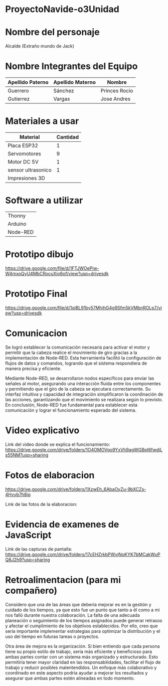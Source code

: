 # ProyectoNavide-o3Unidad

# Nombre del personaje 

Alcalde (Extraño mundo de Jack)

# Nombre Integrantes del Equipo

| Apellido Paterno | Apellido Materno | Nombre |
|--------------|--------------|--------------|
| Guerrero| Sánchez | Princes Rocio|
| Gutierrez | Vargas | Jose Andres |




# Materiales a usar
| Material | Cantidad |
|--------------|-----------|
|Placa ESP32| 1 |
|Servomotores| 9 |
|Motor DC 5V|1 |
|sensor ultrasonico| 1 |
|Impresiones 3D|

# Software a utilizar
| |
|-------|
|Thonny| 
|Arduino|
|Node-RED|

# Prototipo dibujo 

https://drive.google.com/file/d/1FTJWOePiw-W4mxoQyU4MbCRocuXio6of/view?usp=drivesdk


# Prototipo Final 

https://drive.google.com/file/d/1qjBL91by57MhihG4g9Sfm5kVMbnROLp7/view?usp=drivesdk

# Comunicacion 

Se logró establecer la comunicación necesaria para activar el motor y permitir que la cabeza realice el movimiento de giro gracias a la implementación de Node-RED. Esta herramienta facilitó la configuración de flujos de datos y comandos, logrando que el sistema respondiera de manera precisa y eficiente.

Mediante Node-RED, se desarrollaron nodos específicos para enviar las señales al motor, asegurando una interacción fluida entre los componentes y permitiendo que el giro de la cabeza se ejecutara correctamente. Su interfaz intuitiva y capacidad de integración simplificaron la coordinación de las acciones, garantizando que el movimiento se realizara según lo previsto. En conclusión, Node-RED fue fundamental para establecer esta comunicación y lograr el funcionamiento esperado del sistema.



# Video explicativo 

Link del video donde se explica el funcionamiento: https://drive.google.com/drive/folders/1O4OMOVgo9YxVh9agWGBpI6fwdjLs55NM?usp=sharing

# Fotos de elaboracion 

https://drive.google.com/drive/folders/1XzwEh_6AbaOyZu-9bXCZs-4Hvyb7h8ip

Link de las fotos de la elaboracion: 

# Evidencia de examenes de JavaScript

Link de las capturas de pantalla: https://drive.google.com/drive/folders/17cEHZrkbPWvjNoKYK7bMCakWuPQ8J2h9?usp=sharing

# Retroalimentacion (para mi compañero) 

Considero que una de las áreas que debería mejorar es en la gestión y cuidado de los tiempos, ya que esto fue un punto que tanto a él como a mí nos falló durante nuestra colaboración. La falta de una adecuada planeación o seguimiento de los tiempos asignados puede generar retrasos y afectar el cumplimiento de los objetivos establecidos. Por ello, creo que sería importante implementar estrategias para optimizar la distribución y el uso del tiempo en futuras tareas o proyectos.

Otra área de mejora es la organización. Si bien entiendo que cada persona tiene su propio estilo de trabajo, sería más eficiente y beneficioso para ambas partes contar con un sistema más organizado y estructurado. Esto permitiría tener mayor claridad en las responsabilidades, facilitar el flujo de trabajo y reducir posibles malentendidos. Un enfoque más colaborativo y coordinado en este aspecto podría ayudar a mejorar los resultados y asegurar que ambas partes estén alineadas en todo momento.

